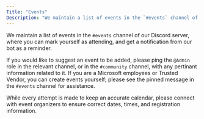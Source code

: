 ```yaml
---
Title: "Events"
Description: "We maintain a list of events in the `#events` channel of our Discord server, where you can mark yourself as attending, and get a notification from our bot as a reminder."
---
```


We maintain a list of events in the `#events` channel of our Discord server, where you can mark yourself as attending, and get a notification from our bot as a reminder.

If you would like to suggest an event to be added, please ping the `@Admin` role in the relevant channel, or in the `#community` channel, with any pertinant information related to it. If you are a Microsoft employees or Trusted Vendor, you can create events yourself; please see the pinned message in the `#events` channel for assistance.

While every attempt is made to keep an accurate calendar, please connect with event organizers to ensure correct dates, times, and registration information.
